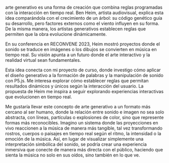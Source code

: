  arte generativo es una forma de creación que combina reglas programadas con la interacción en tiempo real. Ben Heim, artista audiovisual, explica esta idea comparándola con el crecimiento de un árbol: su código genético guía su desarrollo, pero factores externos como el viento influyen en su forma. De la misma manera, los artistas generativos establecen reglas que permiten que la obra evolucione dinámicamente.

En su conferencia en RECONVENE 2023, Heim mostró proyectos donde el sonido se traduce en imágenes o los dibujos se convierten en música en tiempo real. Su visión apunta a un futuro donde el arte interactivo y la realidad virtual sean fundamentales.

Esta idea conecta con mi proyecto de curso, donde investigo cómo aplicar el diseño generativo a la formación de palabras y la manipulación de sonido con P5.js. Me interesa explorar cómo establecer reglas que permitan resultados dinámicos y únicos según la interacción del usuario. La propuesta de Heim me inspira a seguir explorando experiencias interactivas que evolucionen en tiempo real.

Me gustaría llevar este concepto de arte generativo a un formato más cercano al ser humano, donde la relación entre sonido e imagen no sea solo abstracta, con líneas, partículas o explosiones de color, sino que represente formas más reconocibles. Imagino un sistema donde las proyecciones en vivo reaccionen a la música de manera más tangible, tal vez transformando rostros, cuerpos o paisajes en tiempo real según el ritmo, la intensidad o la emoción de la música. Así, en lugar de visualizar simplemente una interpretación simbólica del sonido, se podría crear una experiencia inmersiva que conecte de manera más directa con el público, haciendo que sienta la música no solo en sus oídos, sino también en lo que ve.
